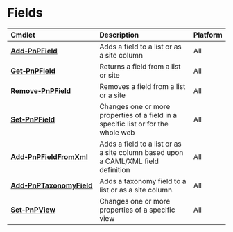 # Fields 
Cmdlet|Description|Platform
:-----|:----------|:-------
**[Add&#8209;PnPField](AddPnPField.md)** |Adds a field to a list or as a site column|All
**[Get&#8209;PnPField](GetPnPField.md)** |Returns a field from a list or site|All
**[Remove&#8209;PnPField](RemovePnPField.md)** |Removes a field from a list or a site|All
**[Set&#8209;PnPField](SetPnPField.md)** |Changes one or more properties of a field in a specific list or for the whole web|All
**[Add&#8209;PnPFieldFromXml](AddPnPFieldFromXml.md)** |Adds a field to a list or as a site column based upon a CAML/XML field definition|All
**[Add&#8209;PnPTaxonomyField](AddPnPTaxonomyField.md)** |Adds a taxonomy field to a list or as a site column.|All
**[Set&#8209;PnPView](SetPnPView.md)** |Changes one or more properties of a specific view|All
